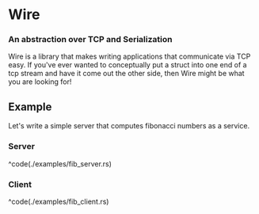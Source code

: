 # Wire
### An abstraction over TCP and Serialization

Wire is a library that makes writing applications that communicate via TCP easy.
If you've ever wanted to conceptually put a struct into one end of a tcp stream
and have it come out the other side, then Wire might be what you are looking for!

## Example
Let's write a simple server that computes fibonacci numbers as a service.

### Server

^code(./examples/fib_server.rs)

### Client

^code(./examples/fib_client.rs)

